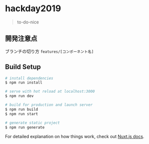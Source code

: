 # hackday2019

> to-do-nice

## 開発注意点

ブランチの切り方
`features/[コンポーネント名]`

## Build Setup

``` bash
# install dependencies
$ npm run install

# serve with hot reload at localhost:3000
$ npm run dev

# build for production and launch server
$ npm run build
$ npm run start

# generate static project
$ npm run generate
```

For detailed explanation on how things work, check out [Nuxt.js docs](https://nuxtjs.org).
